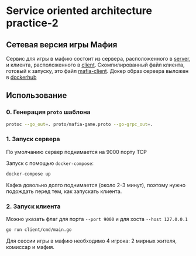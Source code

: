 # Service oriented architecture practice-2

## Сетевая версия игры Мафия

Сервис для игры в мафию состоит из сервера, расположенного в [server](https://github.com/cherepasshka/mafia-game/tree/main/server), и клиента, расположенного в [client](https://github.com/cherepasshka/mafia-game/tree/main/client). Скомпилированный файл клиента, готовый к запуску, это файл [mafia-client](https://github.com/cherepasshka/mafia-game/blob/main/mafia-client). Докер образ сервера выложен в [dockerhub](https://hub.docker.com/repository/docker/cherepashka/soa-practice-2)

## Использование

### 0. Генерация `proto` шаблона
```bash
protoc --go_out=. proto/mafia-game.proto --go-grpc_out=.
```

### 1. Запуск сервера
По умолчанию сервер поднимается на 9000 порту TCP

Запуск с помощью `docker-compose`:
```bash
docker-compose up
```
Кафка довольно долго поднимается (около 2-3 минут), поэтому нужно подождать перед тем, как запускать клиента.

### 2. Запуск клиента
Можно указать флаг для порта `--port 9000` и для хоста `--host 127.0.0.1`
```bash
go run client/cmd/main.go
```

Для сессии игры в мафию необходимо 4 игрока: 2 мирных жителя, комиссар и мафия.